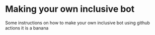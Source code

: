 # Making your own inclusive bot

Some instructions on how to make your own inclusive bot using github actions
it is a banana
